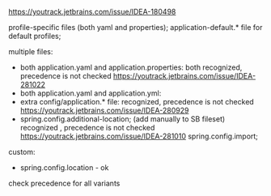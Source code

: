 https://youtrack.jetbrains.com/issue/IDEA-180498

profile-specific files (both yaml and properties);
application-default.* file for default profiles;

multiple files:
- both application.yaml and application.properties: 
  both recognized, precedence is not checked https://youtrack.jetbrains.com/issue/IDEA-281022
- both application.yaml and application.yml:
- extra config/application.* file:
    recognized, precedence is not checked https://youtrack.jetbrains.com/issue/IDEA-280929
- spring.config.additional-location; (add manually to SB fileset)
    recognized , precedence is not checked https://youtrack.jetbrains.com/issue/IDEA-281010
spring.config.import;

custom:
- spring.config.location - ok

check precedence for all variants

